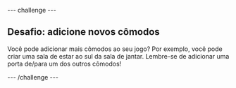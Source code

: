 --- challenge ---

## Desafio: adicione novos cômodos

Você pode adicionar mais cômodos ao seu jogo? Por exemplo, você pode criar uma sala de estar ao sul da sala de jantar. Lembre-se de adicionar uma porta de/para um dos outros cômodos!

--- /challenge ---